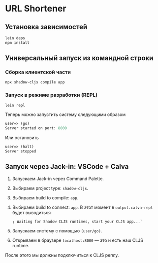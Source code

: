 # URL Shortener

## Установка зависимостей

```bash
lein deps
npm install
```

## Универсальный запуск из командной строки

### Сборка клиентской части

```bash
npx shadow-cljs compile app
```

### Запуск в режиме разработки (REPL)

```bash
lein repl
```

Теперь можно запустить систему следующими образом

```clojure
user=> (go)
Server started on port: 8000
```

Или остановить

```clojure
user=> (halt)
Server stopped
```

## Запуск через Jack-in: VSCode + Calva

1. Запускаем Jack-in через Command Palette.
2. Выбираем project type: `shadow-cljs`.
3. Выбираем build to compile: `app`.
4. Выбираем build to connect: `app`.
   В этот момент в `output.calva-repl` будет выводиться

   ```text
   ; Waiting for Shadow CLJS runtimes, start your CLJS app...`
   ```
  
5. Запускаем систему с помощью `(user/go)`.
6. Открываем в браузере `localhost:8000` — это и есть наш CLJS runtime.

После этого мы должны подключиться к CLJS реплу.
